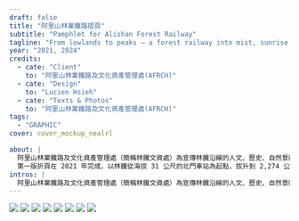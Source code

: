 ```yaml
---
draft: false
title: "阿里山林業鐵路摺頁"
subtitle: "Pamphlet for Alishan Forest Railway"
tagline: "From lowlands to peaks — a forest railway into mist, sunrise, and warmth"
year: "2021, 2024"
credits:
  - cate: "Client"
    to: "阿里山林業鐵路及文化資產管理處(AFRCH)"
  - cate: "Design"
    to: "Lucien Hsieh"
  - cate: "Texts & Photos"
    to: "阿里山林業鐵路及文化資產管理處(AFRCH)"
tags:
  - "GRAPHIC"
cover: cover_mockup_nealrl

about: |
  阿里山林業鐵路及文化資產管理處（簡稱林鐵文資處）為宣傳林鐵沿線的人文、歷史、自然景觀與景點，透過綜合導覽摺頁設計現代、親民的視覺感受，並製作中、英、日、韓、德、法多國語系，將台灣阿里山的美推廣到世界。
  第一版折頁在 2021 年完成，以林鐵從海拔 31 公尺的北門車站為起點，拔升到 2,274 公尺的找平車站這巨大的高度起伏為概念，將跨頁經過的車站沿著左下到右上延展、呼應海拔上升，加上背景散落各海拔林相中常見的植物。
intros: |
  阿里山林業鐵路及文化資產管理處（簡稱林鐵文資處）為宣傳林鐵沿線的人文、歷史、自然景觀與景點，透過綜合導覽摺頁設計現代、親民的視覺感受，並製作中、英、日、韓、德、法多國語系，將台灣阿里山的美推廣到世界。
---
```


![](cover_mockup_nealrl)
![](alishan_ambient_tea_x8wj81)
![](cover_tgyzio)
![](page_1_vxqrgq)
![](inner_mockup_ka77vw)
![](alishan_ambient_fenqihu_xho4qu)
![](page_3_xq04k1)
![](page_2_f3zatz)